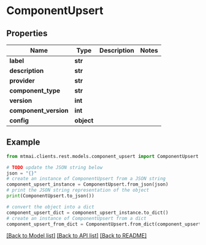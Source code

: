 # ComponentUpsert


## Properties

Name | Type | Description | Notes
------------ | ------------- | ------------- | -------------
**label** | **str** |  | 
**description** | **str** |  | 
**provider** | **str** |  | 
**component_type** | **str** |  | 
**version** | **int** |  | 
**component_version** | **int** |  | 
**config** | **object** |  | 

## Example

```python
from mtmai.clients.rest.models.component_upsert import ComponentUpsert

# TODO update the JSON string below
json = "{}"
# create an instance of ComponentUpsert from a JSON string
component_upsert_instance = ComponentUpsert.from_json(json)
# print the JSON string representation of the object
print(ComponentUpsert.to_json())

# convert the object into a dict
component_upsert_dict = component_upsert_instance.to_dict()
# create an instance of ComponentUpsert from a dict
component_upsert_from_dict = ComponentUpsert.from_dict(component_upsert_dict)
```
[[Back to Model list]](../README.md#documentation-for-models) [[Back to API list]](../README.md#documentation-for-api-endpoints) [[Back to README]](../README.md)


